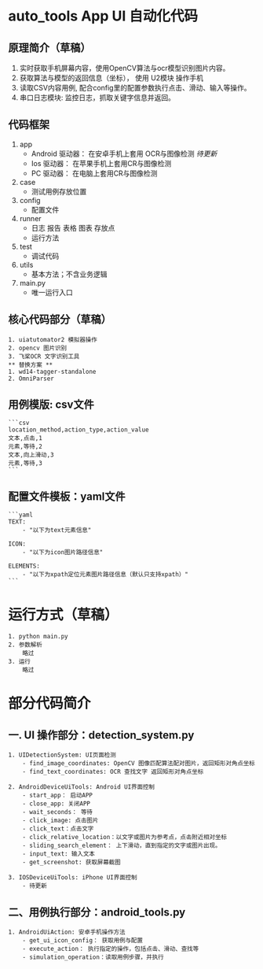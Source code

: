 # auto_tools App UI 自动化代码

## 原理简介（草稿）
1. 实时获取手机屏幕内容，使用OpenCV算法与ocr模型识别图片内容。
2. 获取算法与模型的返回信息（坐标）， 使用 U2模块 操作手机
3. 读取CSV内容用例, 配合config里的配置参数执行点击、滑动、输入等操作。
4. 串口日志模块: 监控日志，抓取关键字信息并返回。

## 代码框架
1. app
    - Android 驱动器： 在安卓手机上套用 OCR与图像检测
    *待更新*
    - Ios 驱动器： 在苹果手机上套用CR与图像检测
    - PC 驱动器： 在电脑上套用CR与图像检测
2. case
    - 测试用例存放位置
3. config
    - 配置文件
4. runner
    - 日志 报告 表格 图表 存放点
    - 运行方法
5. test
    - 调试代码
6. utils
    - 基本方法；不含业务逻辑
7. main.py
    - 唯一运行入口


## 核心代码部分（草稿）
    1. uiatutomator2 模拟器操作
    2. opencv 图片识别
    3. 飞桨OCR 文字识别工具
    ** 替换方案 **
    1. wd14-tagger-standalone
    2. OmniParser

## 用例模版: csv文件
    ```csv
    location_method,action_type,action_value
    文本,点击,1
    元素,等待,2
    文本,向上滑动,3
    元素,等待,3
    ```

## 配置文件模板：yaml文件
    ```yaml
    TEXT:   
        - "以下为text元素信息"

    ICON:
        - "以下为icon图片路径信息"
    
    ELEMENTS:
        - "以下为xpath定位元素图片路径信息（默认只支持xpath）"
    ```
#  运行方式（草稿）
    1. python main.py
    2. 参数解析
        略过
    3. 运行
        略过

# 部分代码简介

## 一. UI 操作部分：detection_system.py

    1. UIDetectionSystem: UI页面检测
        - find_image_coordinates: OpenCV 图像匹配算法配对图片，返回矩形对角点坐标
        - find_text_coordinates: OCR 查找文字 返回矩形对角点坐标

    2. AndroidDeviceUiTools: Android UI界面控制
        - start_app： 启动APP
        - close_app: 关闭APP
        - wait_seconds： 等待
        - click_image: 点击图片
        - click_text：点击文字
        - click_relative_location：以文字或图片为参考点，点击附近相对坐标
        - sliding_search_element： 上下滑动，直到指定的文字或图片出现。
        - input_text: 输入文本
        - get_screenshot: 获取屏幕截图

    3. IOSDeviceUiTools: iPhone UI界面控制
        - 待更新

## 二、用例执行部分：android_tools.py
    1. AndroidUiAction: 安卓手机操作方法
        - get_ui_icon_config： 获取用例与配置
        - execute_action： 执行指定的操作，包括点击、滑动、查找等
        - simulation_operation：读取用例步骤，并执行